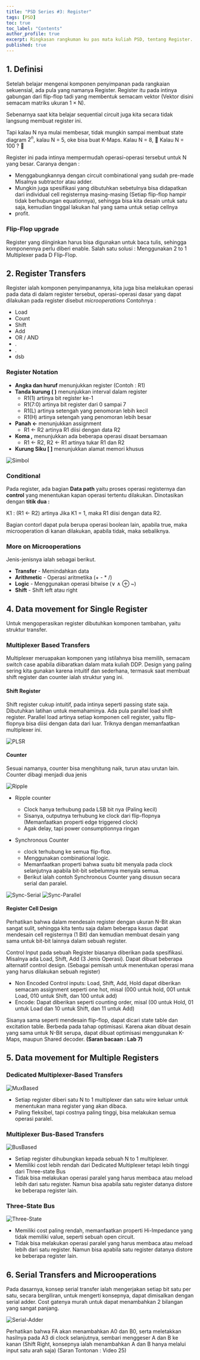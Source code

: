 ```yaml
---
title: "PSD Series #3: Register"
tags: [PSD]
toc: true
toc_label: "Contents"
author_profile: true
excerpt: Ringkasan rangkuman ku pas mata kuliah PSD, tentang Register. 👨‍🏫
published: true
---
```

## 1. Definisi

Setelah belajar mengenai komponen penyimpanan pada rangkaian sekuensial, ada pula yang namanya Register. Register itu pada intinya gabungan dari flip-flop tadi yang membentuk semacam vektor (Vektor disini semacam matriks ukuran 1 $\times$ N).

Sebenarnya saat kita belajar sequential circuit juga kita secara tidak langsung membuat register ini.

Tapi kalau N nya mulai membesar, tidak mungkin sampai membuat state diagram $2^n$, kalau N = 5, oke bisa buat K-Maps. Kalau N = 8, 🤔 Kalau N = 100 ? 🤔

Register ini pada intinya mempermudah operasi-operasi tersebut untuk N yang besar. Caranya dengan :

- Menggabungkannya dengan circuit combinational yang sudah pre-made Misalnya subtractor atau adder.
- Mungkin juga spesifikasi yang dibutuhkan sebetulnya bisa didapatkan dari individual cell registernya masing-masing (Setiap flip-flop hampir tidak berhubungan equationnya), sehingga bisa kita desain untuk satu saja, kemudian tinggal lakukan hal yang sama untuk setiap cellnya
- profit.

### Flip-Flop upgrade

Register yang diinginkan harus bisa digunakan untuk baca tulis, sehingga komponennya perlu diberi enable. Salah satu solusi : Menggunakan 2 to 1 Multiplexer pada D Flip-Flop.

## 2. Register Transfers

Register ialah komponen penyimpanannya, kita juga bisa melakukan operasi pada data di dalam register tersebut, operasi-operasi dasar yang dapat dilakukan pada register disebut *microoperations* Contohnya :

- Load
- Count
- Shift
- Add
- OR / AND
- .
- .
- dsb

### Register Notation

- **Angka dan huruf** menunjukkan register (Contoh : R1)
- **Tanda kurung ( )** menunjukkan interval dalam register
  - R1(1) artinya bit register ke-1
  - R1(7:0) artinya bit register dari 0 sampai 7
  - R1(L) artinya setengah yang penomoran lebih kecil
  - R1(H) artinya setengah yang penomoran lebih besar
- **Panah ←** menunjukkan assignment
  - R1 ← R2 artinya R1 diisi dengan data R2
- **Koma ,** menunjukkan ada beberapa operasi disaat bersamaan
  - R1 ← R2, R2 ← R1 artinya tukar R1 dan R2
- **Kurung Siku [ ]** menunjukkan alamat memori khusus

<img src="https://i.ibb.co/g9f90k7/Simbol.jpg" alt="Simbol" border="0">

### Conditional

Pada register, ada bagian **Data path** yaitu proses operasi registernya dan **control** yang menentukan kapan operasi tertentu dilakukan. Dinotasikan dengan **titik dua :**

K1 : (R1 ← R2) artinya Jika K1 = 1, maka R1 diisi dengan data R2.

Bagian contorl dapat pula berupa operasi boolean lain, apabila true, maka microoperation di kanan dilakukan, apabila tidak, maka sebaliknya.

### More on Microoperations

Jenis-jenisnya ialah sebagai berikut.

- **Transfer** - Memindahkan data
- **Arithmetic** - Operasi aritmetika (+ - * /)
- **Logic** - Menggunakan operasi bitwise (∨ ∧ ⊕ ~)
- **Shift** - Shift left atau right

## 4. Data movement for Single Register

Untuk mengoperasikan register dibutuhkan komponen tambahan, yaitu struktur transfer.

### Multiplexer Based Transfers

Multiplexer meruapakan komponen yang istilahnya bisa memilih, semacam switch case apabila diibaratkan dalam mata kuliah DDP. Design yang paling sering kita gunakan karena intuitif dan sederhana, termasuk saat membuat shift register dan counter ialah struktur yang ini.

#### Shift Register

Shift register cukup intuitif, pada intinya seperti passing state saja. Dibutuhkan latihan untuk memahaminya. Ada pula parallel load shift register. Parallel load artinya setiap komponen cell register, yaitu flip-flopnya bisa diisi dengan data dari luar. Triknya dengan memanfaatkan multiplexer ini.

<img src="https://i.ibb.co/NZqD1n1/PLSR.png" alt="PLSR" border="0">

#### Counter

Sesuai namanya, counter bisa menghitung naik, turun atau urutan lain. Counter dibagi menjadi dua jenis

<img src="https://i.ibb.co/cX8p6f6/Ripple.jpg" alt="Ripple" border="0">

- Ripple counter
  - Clock hanya terhubung pada LSB bit nya (Paling kecil)
  - Sisanya, outputnya terhubung ke clock dari flip-flopnya (Memanfaatkan properti edge triggered clock)
  - Agak delay, tapi power consumptionnya ringan
  
- Synchronous Counter
  - clock terhubung ke semua flip-flop.
  - Menggunakan combinational logic.
  - Memanfaatkan properti bahwa suatu bit menyala pada clock selanjutnya apabila bit-bit sebelumnya menyala semua.
  - Berikut ialah contoh Synchronous Counter yang disusun secara serial dan paralel.

<img src="https://i.ibb.co/zV6PzCd/Sync-Serial.jpg" alt="Sync-Serial" border="0">

<img src="https://i.ibb.co/cCZmtwx/Sync-Parallel.png" alt="Sync-Parallel" border="0">

#### Register Cell Design

Perhatikan bahwa dalam mendesain register dengan ukuran N-Bit akan sangat sulit, sehingga kita tentu saja dalam beberapa kasus dapat mendesain cell registernya (1 Bit) dan kemudian membuat desain yang sama untuk bit-bit lainnya dalam sebuah register.

Control Input pada sebuah Register biasanya diberikan pada spesifikasi. Misalnya ada Load, Shift, Add (3 Jenis Operasi). Dapat dibuat beberapa alternatif control design. (Sebagai pemisah untuk menentukan operasi mana yang harus dilakukan sebuah register)

- Non Encoded
Control inputs: Load, Shift, Add, Hold dapat diberikan semacam assignment seperti one hot, misal (000 untuk hold, 001 untuk Load, 010 untuk Shift, dan 100 untuk add)
- Encode: Dapat diberikan seperti counting order, misal (00 untuk Hold, 01 untuk Load dan 10 untuk Shift, dan 11 untuk Add)

Sisanya sama seperti mendesain flip-flop, dapat dicari state table dan excitation table. Berbeda pada tahap optimisasi. Karena akan dibuat desain yang sama untuk N-Bit serupa, dapat dibuat optimisasi menggunakan K-Maps, maupun Shared decoder. **(Saran bacaan : Lab 7)**

## 5. Data movement for Multiple Registers

### Dedicated Multiplexer-Based Transfers

<img src="https://i.ibb.co/LRZBZPc/MuxBased.png" alt="MuxBased" border="0">

- Setiap register diberi satu N to 1 multiplexer dan satu wire keluar untuk menentukan mana register yang akan dibaca.
- Paling fleksibel, tapi costnya paling tinggi, bisa melakukan semua operasi paralel.

### Multiplexer Bus-Based Transfers

<img src="https://i.ibb.co/4dMtJ5q/BusBased.png" alt="BusBased" border="0">

- Setiap register dihubungkan kepada sebuah N to 1 multiplexer.
- Memiliki cost lebih rendah dari Dedicated Multiplexer tetapi lebih tinggi dari Three-state Bus
- Tidak bisa melakukan operasi paralel yang harus membaca atau meload lebih dari satu register. Namun bisa apabila satu register datanya distore ke beberapa register lain.

### Three-State Bus

<img src="https://i.ibb.co/6gDxbsp/Three-State.png" alt="Three-State" border="0">

- Memiliki cost paling rendah, memanfaatkan properti Hi-Impedance yang tidak memiliki value, seperti sebuah open circuit.
- Tidak bisa melakukan operasi paralel yang harus membaca atau meload lebih dari satu register. Namun bisa apabila satu register datanya distore ke beberapa register lain.

## 6. Serial Transfers and Microoperations

Pada dasarnya, konsep serial transfer ialah mengerjakan setiap bit satu per satu, secara bergiliran, untuk mengerti konsepnya, dapat dimisalkan dengan serial adder. Cost gatenya murah untuk dapat menambahkan 2 bilangan yang sangat panjang.

<img src="https://i.ibb.co/dJQ26jL/Serial-Adder.jpg" alt="Serial-Adder" border="0">

Perhatikan bahwa FA akan menambahkan A0 dan B0, serta meletakkan hasilnya pada A3 di clock selanjutnya, sembari menggeser A dan B ke kanan (Shift Right, konsepnya ialah menambahkan A dan B hanya melalui input satu arah saja) (Saran Tontonan : Video 25)